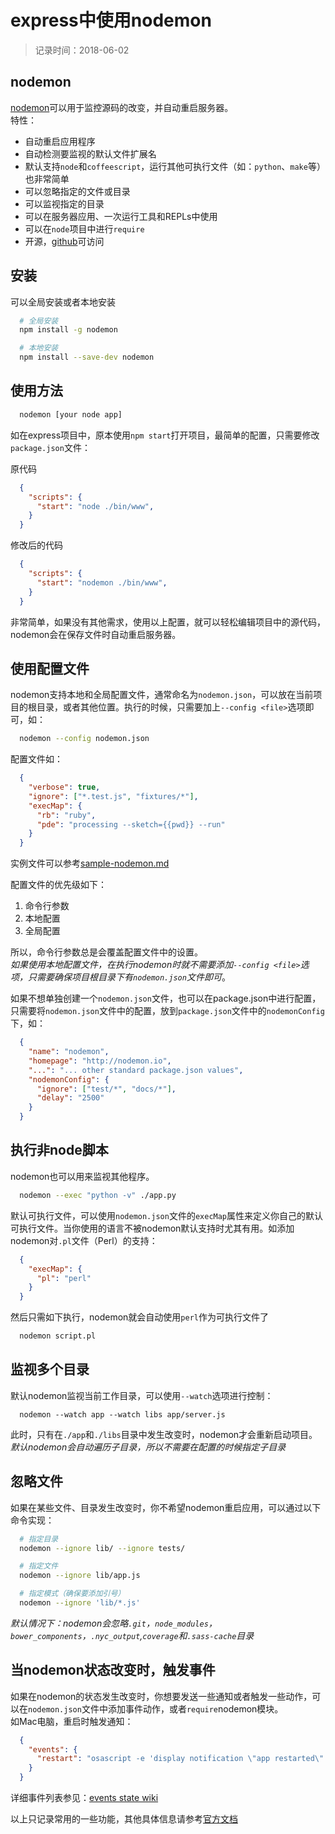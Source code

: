 # express中使用nodemon
> 记录时间：2018-06-02

## nodemon
[nodemon](http://nodemon.io/)可以用于监控源码的改变，并自动重启服务器。   
特性：
* 自动重启应用程序
* 自动检测要监视的默认文件扩展名
* 默认支持`node`和`coffeescript`，运行其他可执行文件（如：`python`、`make`等）也非常简单
* 可以忽略指定的文件或目录
* 可以监视指定的目录
* 可以在服务器应用、一次运行工具和REPLs中使用
* 可以在`node`项目中进行`require`
* 开源，[github](https://github.com/remy/nodemon)可访问

## 安装
可以全局安装或者本地安装
```bash
  # 全局安装
  npm install -g nodemon

  # 本地安装
  npm install --save-dev nodemon
```

## 使用方法
```bash
  nodemon [your node app]
```

如在express项目中，原本使用`npm start`打开项目，最简单的配置，只需要修改`package.json`文件：

原代码
```json
  {
    "scripts": {
      "start": "node ./bin/www",
    }
  }
```
修改后的代码
```json
  {
    "scripts": {
      "start": "nodemon ./bin/www",
    }
  }
```
非常简单，如果没有其他需求，使用以上配置，就可以轻松编辑项目中的源代码，nodemon会在保存文件时自动重启服务器。

## 使用配置文件
nodemon支持本地和全局配置文件，通常命名为`nodemon.json`，可以放在当前项目的根目录，或者其他位置。执行的时候，只需要加上`--config <file>`选项即可，如：
```bash
  nodemon --config nodemon.json
```
配置文件如：
```json
  {
    "verbose": true,
    "ignore": ["*.test.js", "fixtures/*"],
    "execMap": {
      "rb": "ruby",
      "pde": "processing --sketch={{pwd}} --run"
    }
  }
```
实例文件可以参考[sample-nodemon.md](https://github.com/remy/nodemon/blob/master/doc/sample-nodemon.md)

配置文件的优先级如下：
1. 命令行参数
2. 本地配置
3. 全局配置

所以，命令行参数总是会覆盖配置文件中的设置。    
*如果使用本地配置文件，在执行nodemon时就不需要添加`--config <file>`选项，只需要确保项目根目录下有`nodemon.json`文件即可*。

如果不想单独创建一个`nodemon.json`文件，也可以在package.json中进行配置，只需要将`nodemon.json`文件中的配置，放到`package.json`文件中的`nodemonConfig`下，如：
```json
  {
    "name": "nodemon",
    "homepage": "http://nodemon.io",
    "...": "... other standard package.json values",
    "nodemonConfig": {
      "ignore": ["test/*", "docs/*"],
      "delay": "2500"
    }
  }
```
## 执行非node脚本
nodemon也可以用来监视其他程序。
```bash
  nodemon --exec "python -v" ./app.py
```

默认可执行文件，可以使用`nodemon.json`文件的`execMap`属性来定义你自己的默认可执行文件。当你使用的语言不被nodemon默认支持时尤其有用。如添加nodemon对`.pl`文件（Perl）的支持：
```json
  {
    "execMap": {
      "pl": "perl"
    }
  }
```
然后只需如下执行，nodemon就会自动使用`perl`作为可执行文件了
```bash
  nodemon script.pl
```

## 监视多个目录
默认nodemon监视当前工作目录，可以使用`--watch`选项进行控制：
```
  nodemon --watch app --watch libs app/server.js
```
此时，只有在`./app`和`./libs`目录中发生改变时，nodemon才会重新启动项目。    
*默认nodemon会自动遍历子目录，所以不需要在配置的时候指定子目录*


## 忽略文件
如果在某些文件、目录发生改变时，你不希望nodemon重启应用，可以通过以下命令实现：
```bash
  # 指定目录
  nodemon --ignore lib/ --ignore tests/

  # 指定文件
  nodemon --ignore lib/app.js

  # 指定模式（确保要添加引号）
  nodemon --ignore 'lib/*.js'
```
*默认情况下：nodemon会忽略`.git`，`node_modules`，`bower_components`，`.nyc_output`,`coverage`和`.sass-cache`目录*

## 当nodemon状态改变时，触发事件
如果在nodemon的状态发生改变时，你想要发送一些通知或者触发一些动作，可以在`nodemon.json`文件中添加事件动作，或者`require`nodemon模块。   
如Mac电脑，重启时触发通知：
```json
  {
    "events": {
      "restart": "osascript -e 'display notification \"app restarted\" with title \"nodemon\"'"
    }
  }
```
详细事件列表参见：[events state wiki](https://github.com/remy/nodemon/wiki/Events#states)


以上只记录常用的一些功能，其他具体信息请参考[官方文档](https://github.com/remy/nodemon#nodemon)
